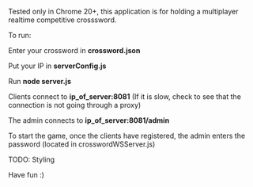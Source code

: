 Tested only in Chrome 20+, this application is for holding a multiplayer realtime competitive crosssword.

To run:

Enter your crossword in **crossword.json**

Put your IP in **serverConfig.js**

Run **node server.js**

Clients connect to **ip_of_server:8081** (If it is slow, check to see that the connection is not going through a proxy)

The admin connects to **ip_of_server:8081/admin**

To start the game, once the clients have registered, the admin enters the password (located in crosswordWSServer.js)

TODO: Styling

Have fun :)
